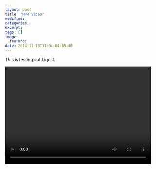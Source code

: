```yaml
---
layout: post
title: "MP4 Video"
modified:
categories: 
excerpt:
tags: []
image:
  feature:
date: 2014-11-18T11:34:04-05:00
---
```


This is testing out Liquid.

<video width="480" height="320" controls="controls">
  <source src="LSST.mp4" type="video/mp4">
</video>
